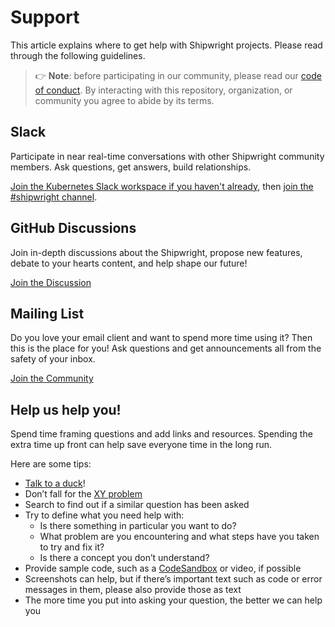 # Support

This article explains where to get help with Shipwright projects.
Please read through the following guidelines.

> 👉 **Note**: before participating in our community, please read our
> [code of conduct](CODE_OF_CONDUCT.md).
> By interacting with this repository, organization, or community you agree to
> abide by its terms.

## Slack

Participate in near real-time conversations with other Shipwright community members. Ask questions, get answers, build relationships.

[Join the Kubernetes Slack workspace if you haven't already](slack.kubernetes.io), then [join the #shipwright channel](https://kubernetes.slack.com/archives/C019ZRGUEJC).

## GitHub Discussions

Join in-depth discussions about the Shipwright, propose new features, debate to your hearts content, and help shape our future!

[Join the Discussion](https://github.com/shipwright-io/community/discussions)

## Mailing List

Do you love your email client and want to spend more time using it? Then this is the place for you! Ask questions and get announcements all from the safety of your inbox.

[Join the Community](https://lists.shipwright.io)

## Help us help you!
Spend time framing questions and add links and resources.
Spending the extra time up front can help save everyone time in the long run.

Here are some tips:

*   [Talk to a duck](https://rubberduckdebugging.com)!
*   Don’t fall for the [XY problem](https://meta.stackexchange.com/questions/66377/what-is-the-xy-problem/66378#66378)
*   Search to find out if a similar question has been asked
*   Try to define what you need help with:
    *   Is there something in particular you want to do?
    *   What problem are you encountering and what steps have you taken to try
        and fix it?
    *   Is there a concept you don’t understand?
*   Provide sample code, such as a [CodeSandbox](https://codesandbox.io) or video, if possible
*   Screenshots can help, but if there’s important text such as code or error
    messages in them, please also provide those as text
*   The more time you put into asking your question, the better we can help you
